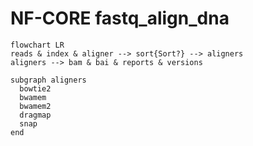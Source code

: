 # NF-CORE fastq_align_dna

```mermaid
flowchart LR
reads & index & aligner --> sort{Sort?} --> aligners
aligners --> bam & bai & reports & versions

subgraph aligners
  bowtie2
  bwamem
  bwamem2
  dragmap
  snap
end

```
